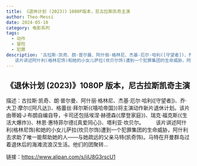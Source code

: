 ```yaml
---
title: 《退休计划 (2023)》1080P版本，尼古拉斯凯奇主演
author: Theo-Messi
date: 2024-05-10
category: 电影系列
tags:
  - 动作
  - 冒险
  - 犯罪
description: '古拉斯·凯奇、朗·普尔曼、阿什丽·格林尼、杰基·厄尔·哈利([守望者])、乔·大卫·摩尔([阿凡达])、格蕾丝·拜尔斯(《嘻哈帝国》)将主演动作新片退休计划。该片由蒂姆·J·布朗自编自导，卡司还包括埃涅·赫德森(《摩登家庭》)、瑞克·福克斯(《生活大爆炸》)、林恩·惠特菲尔德([真爱同心])、塔利亚·坎贝尔。
　　该片讲述阿什利(格林尼饰)和她的小女儿萨拉(坎贝尔饰)遭到一个犯罪集团的生命威胁，阿什利去求助了唯一能帮助她的人——与她疏远的父亲马特(凯奇饰)。马特在开曼群岛过着退休后的海滩流浪汉生活。他们的团聚转...'
---
```


## 《退休计划 (2023)》1080P 版本，尼古拉斯凯奇主演

描述：古拉斯·凯奇、朗·普尔曼、阿什丽·格林尼、杰基·厄尔·哈利([守望者])、乔·大卫·摩尔([阿凡达])、格蕾丝·拜尔斯(《嘻哈帝国》)将主演动作新片退休计划。该片由蒂姆·J·布朗自编自导，卡司还包括埃涅·赫德森(《摩登家庭》)、瑞克·福克斯(《生活大爆炸》)、林恩·惠特菲尔德([真爱同心])、塔利亚·坎贝尔。
　　该片讲述阿什利(格林尼饰)和她的小女儿萨拉(坎贝尔饰)遭到一个犯罪集团的生命威胁，阿什利去求助了唯一能帮助她的人——与她疏远的父亲马特(凯奇饰)。马特在开曼群岛过着退休后的海滩流浪汉生活。他们的团聚转...

链接：https://www.alipan.com/s/iiU8G3rscU1
